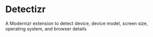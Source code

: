 Detectizr
=========

A Modernizr extension to detect device, device model, screen size, operating system, and browser details
